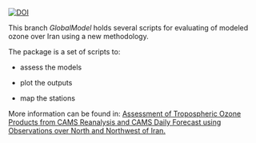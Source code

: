 [![DOI](https://zenodo.org/badge/DOI/10.5281/zenodo.7142938.svg)](https://doi.org/10.5281/zenodo.7142938)

This branch *GlobalModel* holds several scripts for evaluating of modeled ozone over Iran using a new methodology.

The package is a set of scripts to:

- assess the models

- plot the outputs

- map the stations

More information can be found in: [Assessment of Tropospheric Ozone Products from CAMS Reanalysis and CAMS Daily 
Forecast using Observations over North and Northwest of Iran.](https://doi.org/10.5194/gmd-2022-138)
